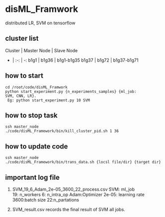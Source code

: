 # disML_Framwork
distributed LR, SVM on tensorflow
## cluster list
Cluster | Master Node | Slave Node
- | :-: | -: 
b1g1 | b1g36 | b1g1-b1g35 
b1g37 | b1g72 | b1g37-b1g71
## how to start
```
cd /root/code/disML_Framwork
python start_experiment.py {n_experiments_samples} {ml_job:
SVM, CNN, LR}.
 Eg: python start_experiment.py 10 SVM
```
## how to stop task
```
ssh master_node
./code/disML_Framework/bin/kill_cluster_pid.sh 1 36
```
## how to update code
```
ssh master_node
./code/disML_Framework/bin/trans_data.sh {locsl file/dir} {target dir}
```
## important log file
1. SVM_19_6_Adam_2e-05_3600_22_process.csv
 SVM: ml_job	 
 19: n_workers
 6: n_intra_op Adam:Optimizer
 2e-05: learning rate
 3600:batch size
 22:n_partations

2. SVM_result.csv records the final result of SVM all jobs.

